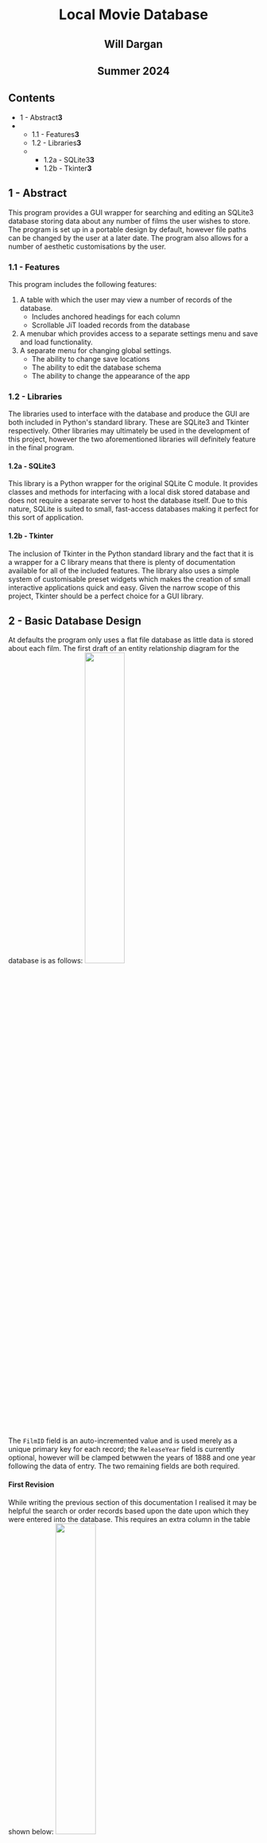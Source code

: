 <link href="stylesheet.css" rel="stylesheet"></link>

# <p style="text-align: center;">Local Movie Database</p>
## <p style="text-align: center;">Will Dargan</p>
## <p style="text-align: center;">Summer 2024</p>
<div class="page"></div>

## Contents
<ul class="leaders">
    <li><span>1 - Abstract</span><span><strong>3</strong></span></li>
    <li class="nested">
        <ul class="leaders inner">
            <li><span>1.1 - Features</span><span><strong>3</strong></span></li>
            <li><span>1.2 - Libraries</span><span><strong>3</strong></span></li>
            <li class="nested">
                <ul class="leaders inner">
                    <li><span>1.2a - SQLite3</span><span><strong>3</strong></span></li>
                    <li><span>1.2b - Tkinter</span><span><strong>3</strong></span></li>
                </ul>
            </li>
        </ul>
    </li>
</ul>
<div class="page"></div>

## 1 - Abstract
This program provides a GUI wrapper for searching and editing an SQLite3 database storing data about any number of films the user wishes to store. The program is set up in a portable design by default, however file paths can be changed by the user at a later date. The program also allows for a number of aesthetic customisations by the user.
### 1.1 - Features
This program includes the following features:
1. A table with which the user may view a number of records of the database.
   * Includes anchored headings for each column
   * Scrollable JiT loaded records from the database
2. A menubar which provides access to a separate settings menu and save and load functionality.
3. A separate menu for changing global settings.
   * The ability to change save locations
   * The ability to edit the database schema
   * The ability to change the appearance of the app
### 1.2 - Libraries
The libraries used to interface with the database and produce the GUI are both included in Python's standard library. These are SQLite3 and Tkinter respectively. Other libraries may ultimately be used in the development of this project, however the two aforementioned libraries will definitely feature in the final program.
#### 1.2a - SQLite3
This library is a Python wrapper for the original SQLite C module. It provides classes and methods for interfacing with a local disk stored database and does not require a separate server to host the database itself. Due to this nature, SQLite is suited to small, fast-access databases making it perfect for this sort of application.
#### 1.2b - Tkinter
The inclusion of Tkinter in the Python standard library and the fact that it is a wrapper for a C library means that there is plenty of documentation available for all of the included features. The library also uses a simple system of customisable preset widgets which makes the creation of small interactive applications quick and easy. Given the narrow scope of this project, Tkinter should be a perfect choice for a GUI library.
<div class="page"></div>

## 2 - Basic Database Design
At defaults the program only uses a flat file database as little data is stored about each film. The first draft of an entity relationship diagram for the database is as follows:
<img style="width: 40%;" src="images/local_movie_database.svg">

The `FilmID` field is an auto-incremented value and is used merely as a unique primary key for each record; the `ReleaseYear` field is currently optional, however will be clamped betwwen the years of 1888 and one year following the data of entry. The two remaining fields are both required.
#### First Revision
While writing the previous section of this documentation I realised it may be helpful the search or order records based upon the date upon which they were entered into the database. This requires an extra column in the table shown below:
<img style="width: 40%;" src="images/first_revision.svg">

This new column will be populated automatically using the current system date and time.
#### Optional Columns
I had thought to add a column to the database for the director of the film, however I realised that this may not be desireable for every user so I am instead adding it as an optional field toggleable by the user. Under the settings menu there will be a button to add the new column to the database schema. This could be done through editing the database schema manually, however not every user is likely to be knowledgable enough to do this, hence the simple to use button. Other optional fields could include writers and producers.
<div class="page"></div>

## 3 - UI Design
The main window of the program will contain a toolbar at the top for navigating to other parts of the program; the main table displaying records from the database and a number of fields for creating new records. The following diagram displays a fairly rudimentary wireframe of a possible design for the main page of the program:
<img style="width: 70%;" src="images/main_window.svg">

One of the options under the `Options` tab of the toolbar is the settings menu for the program. This menu will open in a new window; an initial design for this window follows:
<img style="width: 52.5%;" src="images/settings_window.svg">
<div class="page"></div>

## 4 - Development
This section contains a log of the development of the final programmed product. It follows a mostly chronological order, however some modules that are suited to go earlier than their chronological position have been moved there; most noteably some of the custom widgets.
### 4.1 - Custom Widgets
These modules are all modifications or amalgamations of default Tkinter widgets that have been created to aid the development of the whole app. There is also a custom module used in the program that was written by me for a different project, so the development process for that is not included.
#### 4.1a - Affixed Entry Widget
For on of the fields for creating a new record in the database I wanted to apply an uneditable suffix to the users input and display that in the entry widget. Therefore, I decided to create a custom widget for this that allows both preffixes and suffixes as this may come in handy for future projects also.

I started by subclassing the default `ttk.Entry` widget and inserting a prefix and suffix passed to the constructor method of the class.
```py
class AffixedEntry(ttk.Entry):
    def __init__(self,
                 master=None,
                 preffix="",
                 suffix="",
                 cnf={},
                 **kwargs) -> None:

        kwargs = cnf or kwargs

        super().__init__(master, **kwargs)

        self.insert(0, suffix)
        self.insert(0, preffix)
```
This means that the programmer still has access to all of the functionality of the base widget, while also being able to add a default prefix and suffix. Currently, the added prefix and suffix can be deleted. and selecting the widget places the cursor after the suffix.
<div class="page"></div>

To be able to make the prefix and suffix uneditable and place the cursor between the affixes I need to add a couple methods bound to events of the widget. The first method will be called when the content of the widget is edited, while the second is called if the widget is selected. I also had to add a couple of attributes to allow the prefix and suffix to be accessed in the other methods.
```py
class AffixedEntry(ttk.Entry):
    def __init__(self,
                 master=None,
                 preffix="",
                 suffix="",
                 cnf={},
                 **kwargs) -> None:

        kwargs = cnf or kwargs

        super().__init__(master, **kwargs)

        self.__preffix = preffix
        self.__suffix = suffix

        self.insert(0, suffix)
        self.insert(0, preffix)

    def changedEvent(self, event) -> None:
        pass

    def clickedEvent(self, event) -> None:
        pass
```